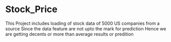 # Stock_Price
This Project includes loading of stock data of 5000 US companies from a source
Since the data feature are not upto the mark for prediction Hence we are getting decents or more than average results or predition

